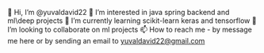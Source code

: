 👋 Hi, I’m @yuvaldavid22
 👀 I’m interested in java spring backend and ml\deep projects
 🌱 I’m currently learning scikit-learn keras and tensorflow
 💞️ I’m looking to collaborate on ml projects
 📫 How to reach me - by message me here or by sending an email to yuvaldavid22@gmail.com

<!---
yuvaldavid22/yuvaldavid22 is a ✨ special ✨ repository because its `README.md` (this file) appears on your GitHub profile.
You can click the Preview link to take a look at your changes.
--->
